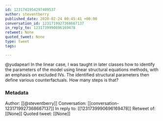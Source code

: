 ```yaml
---
id: 1231741954297409537
author: steventberry
published_date: 2020-02-24 00:45:41 +00:00
conversation_id: 1231719927368667137
in_reply_to: 1231739990696169478
retweet: None
quoted_tweet: None
type: tweet
tags:

---
```


@yudapearl In the linear case, I was taught in later classes how to identify the parameters of the model using linear structural equations methods, with an emphasis on excluded IVs. The identified structural parameters then define various counterfactuals. How many steps is that?

### Metadata

Author: [[@steventberry]]
Conversation: [[conversation-1231719927368667137]]
In reply to: [[1231739990696169478]]
Retweet of: [[None]]
Quoted tweet: [[None]]
